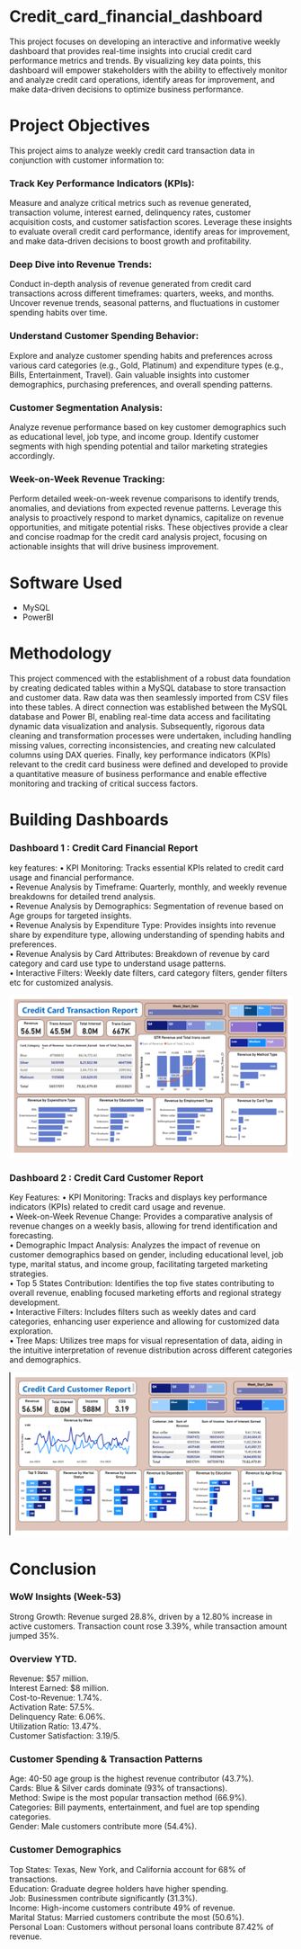 # Credit_card_financial_dashboard
This project focuses on developing an interactive and informative weekly dashboard that provides real-time insights into crucial credit card performance metrics and trends. By visualizing key data points, this dashboard will empower stakeholders with the ability to effectively monitor and analyze credit card operations, identify areas for improvement, and make data-driven decisions to optimize business performance.
# Project Objectives
This project aims to analyze weekly credit card transaction data in conjunction with customer information to:
### Track Key Performance Indicators (KPIs): </br>
Measure and analyze critical metrics such as revenue generated, transaction volume, interest earned, delinquency rates, customer acquisition costs, and customer satisfaction scores.
Leverage these insights to evaluate overall credit card performance, identify areas for improvement, and make data-driven decisions to boost growth and profitability.
### Deep Dive into Revenue Trends: </br>
Conduct in-depth analysis of revenue generated from credit card transactions across different timeframes: quarters, weeks, and months.
Uncover revenue trends, seasonal patterns, and fluctuations in customer spending habits over time.
### Understand Customer Spending Behavior: </br>
Explore and analyze customer spending habits and preferences across various card categories (e.g., Gold, Platinum) and expenditure types (e.g., Bills, Entertainment, Travel).
Gain valuable insights into customer demographics, purchasing preferences, and overall spending patterns.
### Customer Segmentation Analysis: </br>
Analyze revenue performance based on key customer demographics such as educational level, job type, and income group.
Identify customer segments with high spending potential and tailor marketing strategies accordingly.
### Week-on-Week Revenue Tracking:
Perform detailed week-on-week revenue comparisons to identify trends, anomalies, and deviations from expected revenue patterns.
Leverage this analysis to proactively respond to market dynamics, capitalize on revenue opportunities, and mitigate potential risks.
These objectives provide a clear and concise roadmap for the credit card analysis project, focusing on actionable insights that will drive business improvement.
# Software Used
- MySQL
- PowerBI
# Methodology
This project commenced with the establishment of a robust data foundation by creating dedicated tables within a MySQL database to store transaction and customer data. Raw data was then seamlessly imported from CSV files into these tables. A direct connection was established between the MySQL database and Power BI, enabling real-time data access and facilitating dynamic data visualization and analysis. Subsequently, rigorous data cleaning and transformation processes were undertaken, including handling missing values, correcting inconsistencies, and creating new calculated columns using DAX queries. Finally, key performance indicators (KPIs) relevant to the credit card business were defined and developed to provide a quantitative measure of business performance and enable effective monitoring and tracking of critical success factors.
# Building Dashboards
### Dashboard 1 : Credit Card Financial Report
key features:
• KPI Monitoring: Tracks essential KPIs related to credit card usage and financial performance. </br>
• Revenue Analysis by Timeframe: Quarterly, monthly, and weekly revenue breakdowns for detailed trend analysis. </br>
• Revenue Analysis by Demographics: Segmentation of revenue based on Age groups for targeted insights. </br>
• Revenue Analysis by Expenditure Type: Provides insights into revenue share by expenditure type, allowing understanding of spending habits and preferences. </br>
• Revenue Analysis by Card Attributes: Breakdown of revenue by card category and card use type to understand usage patterns. </br>
• Interactive Filters: Weekly date filters, card category filters, gender filters etc for customized analysis. </br>


![Dashboard 1](https://github.com/shreyashi1/Credit_card_financial_dashboard/blob/main/Credit_card_transaction_report.png)


### Dashboard 2 : Credit Card Customer Report
Key Features:
• KPI Monitoring: Tracks and displays key performance indicators (KPIs) related to credit card usage and revenue. </br>
• Week-on-Week Revenue Change: Provides a comparative analysis of revenue changes on a weekly basis, allowing for trend identification and forecasting. </br>
• Demographic Impact Analysis: Analyzes the impact of revenue on customer demographics based on gender, including educational level, job type, marital status, and income group, facilitating targeted marketing strategies. </br>
• Top 5 States Contribution: Identifies the top five states contributing to overall revenue, enabling focused marketing efforts and regional strategy development. </br>
• Interactive Filters: Includes filters such as weekly dates and card categories, enhancing user experience and allowing for customized data exploration. </br>
• Tree Maps: Utilizes tree maps for visual representation of data, aiding in the intuitive interpretation of revenue distribution across different categories and demographics.


![Dashboard 2](https://github.com/avishekhganguly123/Credit_card_financial_dashboard/blob/eb1b84a2120c3902c5753ac4157e9239b466b98b/Credit_card_customer_report.png)



# Conclusion
### WoW Insights (Week-53)
Strong Growth: Revenue surged 28.8%, driven by a 12.80% increase in active customers. Transaction count rose 3.39%, while transaction amount jumped 35%.
### Overview YTD.
Revenue: $57 million. </br>
Interest Earned: $8 million. </br>
Cost-to-Revenue: 1.74%. </br>
Activation Rate: 57.5%. </br>
Delinquency Rate: 6.06%. </br>
Utilization Ratio: 13.47%. </br>
Customer Satisfaction: 3.19/5.
### Customer Spending & Transaction Patterns
Age: 40-50 age group is the highest revenue contributor (43.7%). </br>
Cards: Blue & Silver cards dominate (93% of transactions). </br>
Method: Swipe is the most popular transaction method (66.9%). </br>
Categories: Bill payments, entertainment, and fuel are top spending categories. </br>
Gender: Male customers contribute more (54.4%).
### Customer Demographics
Top States: Texas, New York, and California account for 68% of transactions. </br>
Education: Graduate degree holders have higher spending. </br>
Job: Businessmen contribute significantly (31.3%). </br>
Income: High-income customers contribute 49% of revenue. </br>
Marital Status: Married customers contribute the most (50.6%). </br>
Personal Loan: Customers without personal loans contribute 87.42% of revenue.
